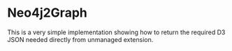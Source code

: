 # Neo4j2Graph

This is a very simple implementation showing how to return the required D3 JSON needed directly from unmanaged extension.
